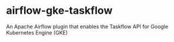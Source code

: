 # airflow-gke-taskflow
An Apache Airflow plugin that enables the Taskflow API for Google Kubernetes Engine (GKE)
